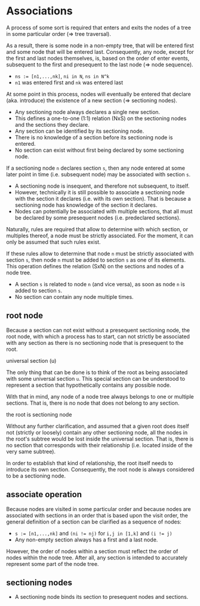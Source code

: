 
<!-- ======================================================================= -->
# Associations

A process of some sort is required that enters and exits the nodes of a tree
in some particular order (=> tree traversal).

As a result, there is some node in a non-empty tree, that will be entered first
and some node that will be entered last. Consequently, any node, except for the
first and last nodes themselves, is, based on the order of enter events,
subsequent to the first and presequent to the last node (=> node sequence).

* `ns := [n1,...,nk]`, `ni in N`, `ns in N^k`
* `n1` was entered first and `nk` was entered last

At some point in this process, nodes will eventually be entered that declare
(aka. introduce) the existence of a new section (=> sectioning nodes).

* Any sectioning node always declares a single new section.
* This defines a one-to-one (1:1) relation (NxS) on the
  sectioning nodes and the sections they declare.
* Any section can be identified by its sectioning node.
* There is no knowledge of a section before its sectioning node is entered.
* No section can exist without first being declared by some sectioning node.

If a sectioning node `n` declares section `s`, then any node entered at some
later point in time (i.e. subsequent node) may be associated with section `s`.

* A sectioning node is insequent, and therefore not subsequent, to itself.
* However, technically it is still possible to associate a sectioning node
  with the section it declares (i.e. with its own section). That is because
  a sectioning node has knowledge of the section it declares.
* Nodes can potentially be associated with multiple sections, that all must
  be declared by some presequent nodes (i.e. predeclared sections).

Naturally, rules are required that allow to determine with which section, or
multiples thereof, a node must be strictly associated. For the moment, it can
only be assumed that such rules exist.

If these rules allow to determine that node `n` must be strictly associated
with section `s`, then node `n` must be added to section `s` as one of its
elements. This operation defines the relation (SxN) on the sections and nodes
of a node tree.

* A section `s` is related to node `n` (and vice versa),
  as soon as node `n` is added to section `s`.
* No section can contain any node multiple times.

<!-- ======================================================================= -->
## root node

Because a section can not exist without a presequent sectioning node, the root
node, with which a process has to start, can not strictly be associated with
any section as there is no sectioning node that is presequent to the root.

universal section (u)

The only thing that can be done is to think of the root as being associated
with some universal section `u`. This special section can be understood to
represent a section that hypothetically contains any possible node.

With that in mind, any node of a node tree always belongs to one or multiple
sections. That is, there is no node that does not belong to any section.

the root is sectioning node

Without any further clarification, and assumed that a given root does itself
not (strictly or loosely) contain any other sectioning node, all the nodes in
the root's subtree would be lost inside the universal section. That is, there
is no section that corresponds with their relationship (i.e. located inside of
the very same subtree).

In order to establish that kind of relationship, the root itself needs to
introduce its own section. Consequently, the root node is always considered
to be a sectioning node.

<!-- ======================================================================= -->
## associate operation

Because nodes are visited in some particular order and because nodes are
associated with sections in an order that is based upon the visit order,
the general definition of a section can be clarified as a sequence of nodes:

* `s := [n1,...,nk]` and `(ni != nj)` for `i,j in [1,k]` and `(i != j)`
* Any non-empty section always has a first and a last node.

However, the order of nodes within a section must reflect the order of nodes
within the node tree. After all, any section is intended to accurately represent
some part of the node tree.

<!-- ======================================================================= -->
## sectioning nodes

* A sectioning node binds its section to presequent nodes and sections.
